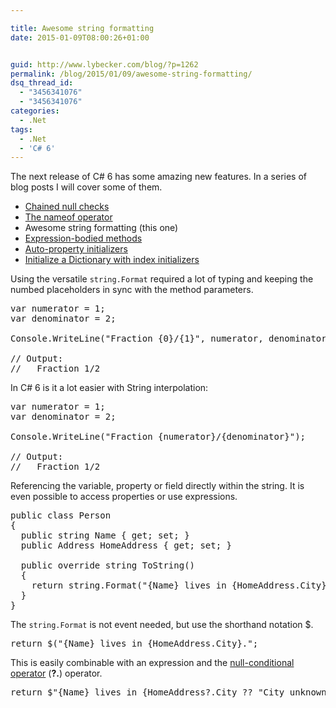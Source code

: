 ```yaml
---

title: Awesome string formatting
date: 2015-01-09T08:00:26+01:00


guid: http://www.lybecker.com/blog/?p=1262
permalink: /blog/2015/01/09/awesome-string-formatting/
dsq_thread_id:
  - "3456341076"
  - "3456341076"
categories:
  - .Net
tags:
  - .Net
  - 'C# 6'
---
```

The next release of C# 6 has some amazing new features. In a series of blog posts I will cover some of them.

  * [Chained null checks](/blog/2015/01/06/chained-null-checks/ "Chained null checks blog post by Anders Lybecker")
  * [The nameof operator](/blog/2015/01/08/the-nameof-operator/ "The nameof operator blog post by Anders Lybecker")
  * Awesome string formatting (this one)
  * [Expression-bodied methods](/blog/2015/01/13/expression-bodied-methods/ "Expression-bodied methods blog post by Anders Lybecker")
  * [Auto-property initializers](/blog/2015/01/15/auto-property-initializers/ "Auto-property initializers blog post by Anders Lybecker")
  * [Initialize a Dictionary with index initializers](/blog/2015/01/19/initialize-a-dictionary-with-index-initializers/ "Initialize a Dictionary with index initializers blog post by Anders Lybecker")

Using the versatile `string.Format` required a lot of typing and keeping the numbed placeholders in sync with the method parameters.

<pre class="brush: csharp; title: ; notranslate" title="">var numerator = 1;
var denominator = 2;

Console.WriteLine("Fraction {0}/{1}", numerator, denominator);

// Output:
//   Fraction 1/2
</pre>

In C# 6 is it a lot easier with String interpolation:

<pre class="brush: csharp; highlight: [4]; title: ; notranslate" title="">var numerator = 1;
var denominator = 2;

Console.WriteLine("Fraction {numerator}/{denominator}");

// Output:
//   Fraction 1/2
</pre>

Referencing the variable, property or field directly within the string. It is even possible to access properties or use expressions.

<pre class="brush: csharp; highlight: [8]; title: ; notranslate" title="">public class Person
{
  public string Name { get; set; }
  public Address HomeAddress { get; set; }

  public override string ToString()
  {
    return string.Format("{Name} lives in {HomeAddress.City}.");
  }
}
</pre>

The `string.Format` is not event needed, but use the shorthand notation $.

<pre class="brush: csharp; title: ; notranslate" title="">return $("{Name} lives in {HomeAddress.City}.";
</pre>

This is easily combinable with an expression and the [null-conditional operator](/blog/2015/01/06/chained-null-checks/ "Chained null checks blog post by Anders Lybecker") (**?.**) operator.

<pre class="brush: csharp; title: ; notranslate" title="">return $"{Name} lives in {HomeAddress?.City ?? "City unknown"}.";
</pre>
